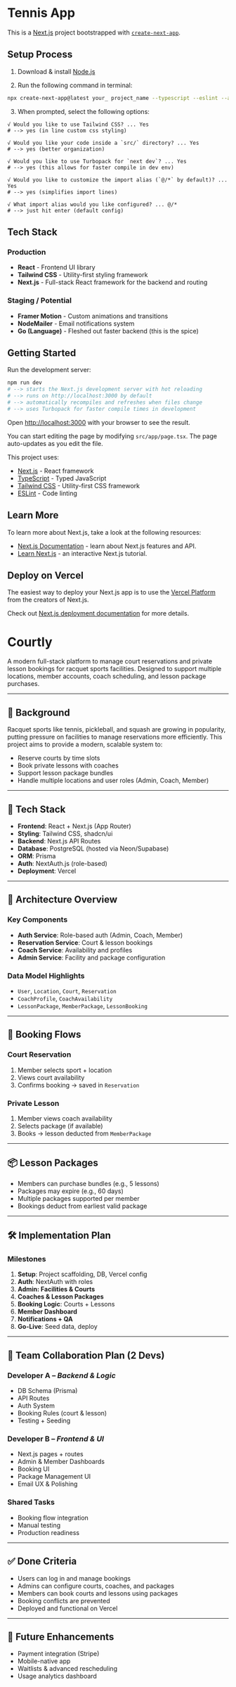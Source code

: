 # Tennis App

This is a [Next.js](https://nextjs.org) project bootstrapped with [`create-next-app`](https://nextjs.org/docs/app/api-reference/cli/create-next-app).

## Setup Process

1. Download & install [Node.js](https://nodejs.org/)

2. Run the following command in terminal:
```bash
npx create-next-app@latest your_ project_name --typescript --eslint --app
```

3. When prompted, select the following options:
```
√ Would you like to use Tailwind CSS? ... Yes
# --> yes (in line custom css styling)

√ Would you like your code inside a `src/` directory? ... Yes
# --> yes (better organization)

√ Would you like to use Turbopack for `next dev`? ... Yes
# --> yes (this allows for faster compile in dev env)

√ Would you like to customize the import alias (`@/*` by default)? ... Yes
# --> yes (simplifies import lines)

√ What import alias would you like configured? ... @/*
# --> just hit enter (default config)
```

## Tech Stack

### Production
- **React** - Frontend UI library
- **Tailwind CSS** - Utility-first styling framework
- **Next.js** - Full-stack React framework for the backend and routing

### Staging / Potential
- **Framer Motion** - Custom animations and transitions
- **NodeMailer** - Email notifications system
- **Go (Language)** - Fleshed out faster backend (this is the spice)

## Getting Started

Run the development server:

```bash
npm run dev
# --> starts the Next.js development server with hot reloading
# --> runs on http://localhost:3000 by default
# --> automatically recompiles and refreshes when files change
# --> uses Turbopack for faster compile times in development
```

Open [http://localhost:3000](http://localhost:3000) with your browser to see the result.

You can start editing the page by modifying `src/app/page.tsx`. The page auto-updates as you edit the file.

This project uses:
- [Next.js](https://nextjs.org/) - React framework
- [TypeScript](https://www.typescriptlang.org/) - Typed JavaScript
- [Tailwind CSS](https://tailwindcss.com/) - Utility-first CSS framework
- [ESLint](https://eslint.org/) - Code linting

## Learn More

To learn more about Next.js, take a look at the following resources:

- [Next.js Documentation](https://nextjs.org/docs) - learn about Next.js features and API.
- [Learn Next.js](https://nextjs.org/learn) - an interactive Next.js tutorial.

## Deploy on Vercel

The easiest way to deploy your Next.js app is to use the [Vercel Platform](https://vercel.com/new?utm_medium=default-template&filter=next.js&utm_source=create-next-app&utm_campaign=create-next-app-readme) from the creators of Next.js.

Check out [Next.js deployment documentation](https://nextjs.org/docs/app/building-your-application/deploying) for more details.

# Courtly

A modern full-stack platform to manage court reservations and private lesson bookings for racquet sports facilities. Designed to support multiple locations, member accounts, coach scheduling, and lesson package purchases.

---

## 🧠 Background

Racquet sports like tennis, pickleball, and squash are growing in popularity, putting pressure on facilities to manage reservations more efficiently. This project aims to provide a modern, scalable system to:

- Reserve courts by time slots
- Book private lessons with coaches
- Support lesson package bundles
- Handle multiple locations and user roles (Admin, Coach, Member)

---

## 🚀 Tech Stack

- **Frontend**: React + Next.js (App Router)
- **Styling**: Tailwind CSS, shadcn/ui
- **Backend**: Next.js API Routes
- **Database**: PostgreSQL (hosted via Neon/Supabase)
- **ORM**: Prisma
- **Auth**: NextAuth.js (role-based)
- **Deployment**: Vercel

---

## 🧱 Architecture Overview

### Key Components

- **Auth Service**: Role-based auth (Admin, Coach, Member)
- **Reservation Service**: Court & lesson bookings
- **Coach Service**: Availability and profiles
- **Admin Service**: Facility and package configuration

### Data Model Highlights

- `User`, `Location`, `Court`, `Reservation`
- `CoachProfile`, `CoachAvailability`
- `LessonPackage`, `MemberPackage`, `LessonBooking`

---

## 📆 Booking Flows

### Court Reservation
1. Member selects sport + location
2. Views court availability
3. Confirms booking → saved in `Reservation`

### Private Lesson
1. Member views coach availability
2. Selects package (if available)
3. Books → lesson deducted from `MemberPackage`

---

## 📦 Lesson Packages

- Members can purchase bundles (e.g., 5 lessons)
- Packages may expire (e.g., 60 days)
- Multiple packages supported per member
- Bookings deduct from earliest valid package

---

## 🛠️ Implementation Plan

### Milestones

1. **Setup**: Project scaffolding, DB, Vercel config
2. **Auth**: NextAuth with roles
3. **Admin: Facilities & Courts**
4. **Coaches & Lesson Packages**
5. **Booking Logic**: Courts + Lessons
6. **Member Dashboard**
7. **Notifications + QA**
8. **Go-Live**: Seed data, deploy

---

## 👥 Team Collaboration Plan (2 Devs)

### Developer A – *Backend & Logic*
- DB Schema (Prisma)
- API Routes
- Auth System
- Booking Rules (court & lesson)
- Testing + Seeding

### Developer B – *Frontend & UI*
- Next.js pages + routes
- Admin & Member Dashboards
- Booking UI
- Package Management UI
- Email UX & Polishing

### Shared Tasks
- Booking flow integration
- Manual testing
- Production readiness

---

## ✅ Done Criteria

- Users can log in and manage bookings
- Admins can configure courts, coaches, and packages
- Members can book courts and lessons using packages
- Booking conflicts are prevented
- Deployed and functional on Vercel

---

## 🧪 Future Enhancements

- Payment integration (Stripe)
- Mobile-native app
- Waitlists & advanced rescheduling
- Usage analytics dashboard